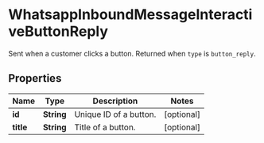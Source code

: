 

# WhatsappInboundMessageInteractiveButtonReply

Sent when a customer clicks a button. Returned when `type` is `button_reply`.

## Properties

| Name | Type | Description | Notes |
|------------ | ------------- | ------------- | -------------|
|**id** | **String** | Unique ID of a button. |  [optional] |
|**title** | **String** | Title of a button. |  [optional] |



